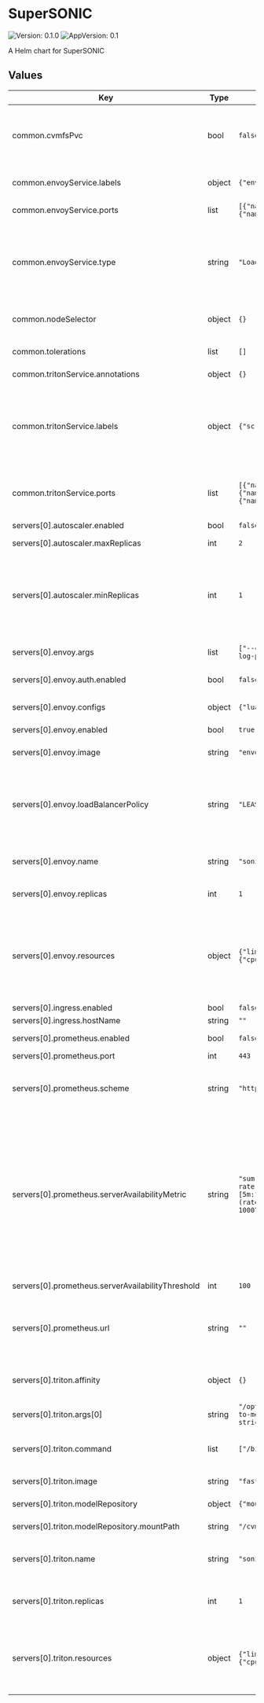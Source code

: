 # SuperSONIC

![Version: 0.1.0](https://img.shields.io/badge/Version-0.1.0-informational?style=flat-square) ![AppVersion: 0.1](https://img.shields.io/badge/AppVersion-0.1-informational?style=flat-square)

A Helm chart for SuperSONIC

## Values

| Key | Type | Default | Description |
|-----|------|---------|-------------|
| common.cvmfsPvc | bool | `false` | Whether to create a PVC for CMVFS (CVMFS StorageClass must be present at the cluster) |
| common.envoyService.labels | object | `{"envoy":"true"}` | I don't remember why this label is here. |
| common.envoyService.ports | list | `[{"name":"grpc","port":8001,"targetPort":8001},{"name":"admin","port":9901,"targetPort":9901}]` | Envoy Service ports |
| common.envoyService.type | string | `"LoadBalancer"` | Service type: ClusterIP or LoadBalancer. If ClusterIP is chosen, you need to enable an Ingress for the servers. |
| common.nodeSelector | object | `{}` | Node selector for all pods (Triton and Envoy) |
| common.tolerations | list | `[]` | Tolerations for all pods (Triton and Envoy) |
| common.tritonService.annotations | object | `{}` |  |
| common.tritonService.labels | object | `{"scrape_metrics":"true"}` | Labels and annotations for the Service. This can be useful to enable Prometheus to scrape metrics from Triton servers. |
| common.tritonService.ports | list | `[{"name":"http","port":8000,"protocol":"TCP","targetPort":8000},{"name":"grpc","port":8001,"protocol":"TCP","targetPort":8001},{"name":"metrics","port":8002,"protocol":"TCP","targetPort":8002}]` | Ports for communication with Triton servers |
| servers[0].autoscaler.enabled | bool | `false` | Enable autoscaling |
| servers[0].autoscaler.maxReplicas | int | `2` |  |
| servers[0].autoscaler.minReplicas | int | `1` | Minimum and maximum number of Triton servers. Warning: if min=0 and desired Prometheus metric is empty, the first server will never start |
| servers[0].envoy.args | list | `["--config-path","/etc/envoy/envoy.yaml","--log-level","info","--log-path","/dev/stdout"]` | Arguments for Envoy |
| servers[0].envoy.auth.enabled | bool | `false` | Enable authentication in Envoy proxy |
| servers[0].envoy.configs | object | `{"luaConfig":"cfg/envoy-filter.lua"}` | Configuration files for Envoy  |
| servers[0].envoy.enabled | bool | `true` | Enable Envoy Proxy |
| servers[0].envoy.image | string | `"envoyproxy/envoy:v1.30-latest"` | Envoy Proxy Docker image |
| servers[0].envoy.loadBalancerPolicy | string | `"LEAST_REQUEST"` | Envoy load balancer policy. Options: ROUND_ROBIN, LEAST_REQUEST, RING_HASH, RANDOM, MAGLEV |
| servers[0].envoy.name | string | `"sonic-server"` | Envoy Proxy Deployment name |
| servers[0].envoy.replicas | int | `1` | Number of Envoy Proxy pods in Deployment |
| servers[0].envoy.resources | object | `{"limits":{"cpu":2,"memory":"4G"},"requests":{"cpu":2,"memory":"4G"}}` | Resource requests and limits for Envoy Proxy. Note: an Envoy Proxy with too many connections might run out of CPU |
| servers[0].ingress.enabled | bool | `false` |  |
| servers[0].ingress.hostName | string | `""` |  |
| servers[0].prometheus.enabled | bool | `false` | Enable Prometheus |
| servers[0].prometheus.port | int | `443` |  |
| servers[0].prometheus.scheme | string | `"https"` | Specify whether Prometheus endpoint is exposed as http or https |
| servers[0].prometheus.serverAvailabilityMetric | string | `"sum(\n  sum by (pod) (\n    rate(nv_inference_queue_duration_us{pod=~\"sonic-server.*\"}[5m:1m])\n  )\n  /\n  sum by (pod) (\n    (rate(nv_inference_exec_count{pod=~\"sonic-server.*\"}[5m:1m])) * 1000\n  )\n)"` | A metric which Envoy Proxy can use to decide whether to accept new client connections; # the same metric can be used by KEDA autoscaler. # The example below is average queue time for inference requests arriving at the server, in milliseconds. |
| servers[0].prometheus.serverAvailabilityThreshold | int | `100` | Threshold for the metric |
| servers[0].prometheus.url | string | `""` | Prometheus server url and port number (find in documentation of a given cluster or ask admins) |
| servers[0].triton.affinity | object | `{}` | Affinity rules for Triton pods - another way to request GPUs |
| servers[0].triton.args[0] | string | `"/opt/tritonserver/bin/tritonserver \\\n--model-repository=/path-to-models/ \\\n--allow-gpu-metrics=true \\\n--log-verbose=0 \\\n--strict-model-config=false \\\n--exit-timeout-secs=60\n"` |  |
| servers[0].triton.command | list | `["/bin/sh","-c"]` | Command and arguments to run in Triton container |
| servers[0].triton.image | string | `"fastml/triton-torchgeo:22.07-py3-geometric"` | Docker image for the Triton server |
| servers[0].triton.modelRepository | object | `{"mountPath":"/cvmfs","storageType":"cvmfs-pvc"}` | Model repository configuration |
| servers[0].triton.modelRepository.mountPath | string | `"/cvmfs"` | Model repository mount path |
| servers[0].triton.name | string | `"sonic-server-triton"` | Name of the Nvidia Triton inference server Deployment |
| servers[0].triton.replicas | int | `1` | Number of Triton server instances (if autoscaling is disabled) |
| servers[0].triton.resources | object | `{"limits":{"cpu":2,"memory":"16G"},"requests":{"cpu":2,"memory":"16G"}}` | Resource limits and requests for each Triton instance. You can add necessary GPU request here. |

